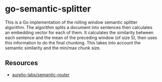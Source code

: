 # go-semantic-splitter

This is a Go implementation of the rolling window semantic splitter algorithm. The algorithm splits
a document into sentences then calculates an embedding vector for each of them. It calculates the
similarity between each sentence and the mean of the preceding window (of size 5), then uses this
information to do the final chunking. This takes into account the semantic similarity and the
min/max chunk size.

## Resources

- [aurelio-labs/semantic-router](https://github.com/aurelio-labs/semantic-router/blob/main/semantic_router/splitters/rolling_window.py)
